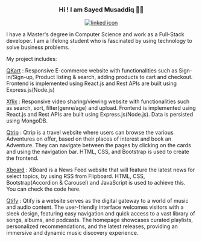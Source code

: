 <div align="center">
<h3>Hi ! I am Sayed Musaddiq 🙋‍♂️</h3>
        
</div>
<p align="center">
         <a href="https://www.linkedin.com/in/sayed-musaddiq-5922b2162/">
    <img src="https://github.com/WaylonWalker/WaylonWalker/raw/main/icon/linkedin.png?raw=true" alt="linked icon">
  </a>
</p>

I have a Master's degree in Computer Science and work as a Full-Stack developer. I am a lifelong student who is fascinated by using technology to solve business problems.


My project includes:

[QKart](https://qkartsshop.netlify.app/) : Responsive E-commerce website with functionalities such as Sign-in/Sign-up, Product listing & search, adding products to cart and checkout. Frontend is implemented using React.js and Rest APIs are built using Express.js(Node.js)

[Xflix](URL) : Responsive video sharing/viewing website with functionalities such as search, sort, filter(genre/age) and upload. Frontend is implemented using React.js and Rest APIs are built using Express.js(Node.js). Data is persisted using MongoDB.

[Qtrip](https://github.com/musaddiq2/Qtrip-Dynamic) : Qtrip is a travel website where users can browse the various Adventures on offer, based on their places of interest and book an Adventure. They can navigate between the pages by clicking on the cards and using the navigation bar. HTML, CSS, and Bootstrap is used to create the frontend.

[Xboard](https://xboard-blog.netlify.app/) : XBoard is a News Feed website that will feature the latest news for select topics, by using RSS from Flipboard. HTML, CSS, Bootstrap(Accordion & Carousel) and JavaScript is used to achieve this.
You can check the code here.

[Qtify](https://l-square-q-tify-ppr6.vercel.app/) : Qtify is a website serves as the digital gateway to a world of music and audio content. The user-friendly interface welcomes visitors with a sleek design, featuring easy navigation and quick access to a vast library of songs, albums, and podcasts. The homepage showcases curated playlists, personalized recommendations, and the latest releases, providing an immersive and dynamic music discovery experience. 

